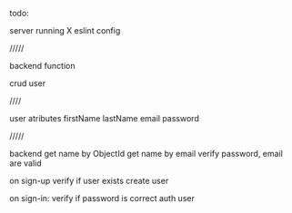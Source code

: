 todo:

server running X
eslint config

 /////

backend function

crud user

 ////

user atributes
firstName
lastName
email
password

 /////

backend
get name by ObjectId
get name by email
verify password, email are valid

on sign-up
verify if user exists
create user

on sign-in:
verify if password is correct
auth user